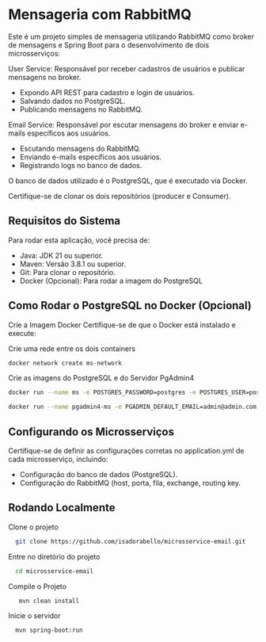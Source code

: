 
# Mensageria com RabbitMQ

Este é um projeto simples de mensageria utilizando RabbitMQ como broker de mensagens e Spring Boot para o desenvolvimento de dois microsserviços:

User Service: Responsável por receber cadastros de usuários e publicar mensagens no broker.
- Expondo API REST para cadastro e login de usuários.
- Salvando dados no PostgreSQL.
- Publicando mensagens no RabbitMQ.

Email Service: Responsável por escutar mensagens do broker e enviar e-mails específicos aos usuários.
- Escutando mensagens do RabbitMQ.
- Enviando e-mails específicos aos usuários.
- Registrando logs no banco de dados.

O banco de dados utilizado é o PostgreSQL, que é executado via Docker.

Certifique-se de clonar os dois repositórios (producer e Consumer).

## Requisitos do Sistema

Para rodar esta aplicação, você precisa de:

- Java: JDK 21 ou superior.
- Maven: Versão 3.8.1 ou superior.
- Git: Para clonar o repositório.
- Docker (Opcional): Para rodar a imagem do PostgreSQL


## Como Rodar o PostgreSQL no Docker (Opcional)

Crie a Imagem Docker Certifique-se de que o Docker está instalado e execute:


Crie uma rede entre os dois containers
```bash
docker network create ms-network
```

Crie as imagens do PostgreSQL e do Servidor PgAdmin4

```bash
docker run --name ms -e POSTGRES_PASSWORD=postgres -e POSTGRES_USER=postgres -e POSTGRES_DB=ms-email -p 5432:5432 -d --network ms-network postgres:16
```

```bash
docker run --name pgadmin4-ms -e PGADMIN_DEFAULT_EMAIL=admin@admin.com -e PGADMIN_DEFAULT_PASSWORD=admin -p 15432:80 -d --network ms-network dpage/pgadmin4:9.0
```

## Configurando os Microsserviços

Certifique-se de definir as configurações corretas no application.yml de cada microsserviço, incluindo:
- Configuração do banco de dados (PostgreSQL).
- Configuração do RabbitMQ (host, porta, fila, exchange, routing key.


## Rodando Localmente

Clone o projeto

```bash
  git clone https://github.com/isadorabello/microsservice-email.git
```

Entre no diretório do projeto

```bash
  cd microsservice-email
```

Compile o Projeto

```bash
   mvn clean install
```

Inicie o servidor

```bash
  mvn spring-boot:run
```
